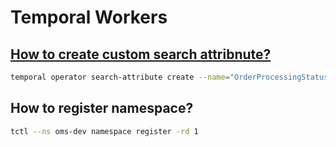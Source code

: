 # Temporal Workers

## [How to create custom search attribnute?](https://docs.temporal.io/self-hosted-guide/visibility#create-custom-search-attributes)



```bash
temporal operator search-attribute create --name="OrderProcessingStatus" --type="Keyword"
```

## How to register namespace?

```bash
tctl --ns oms-dev namespace register -rd 1
```